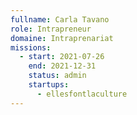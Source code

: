```yaml
---
fullname: Carla Tavano
role: Intrapreneur
domaine: Intraprenariat
missions:
  - start: 2021-07-26
    end: 2021-12-31
    status: admin
    startups:
      - ellesfontlaculture
---
```

